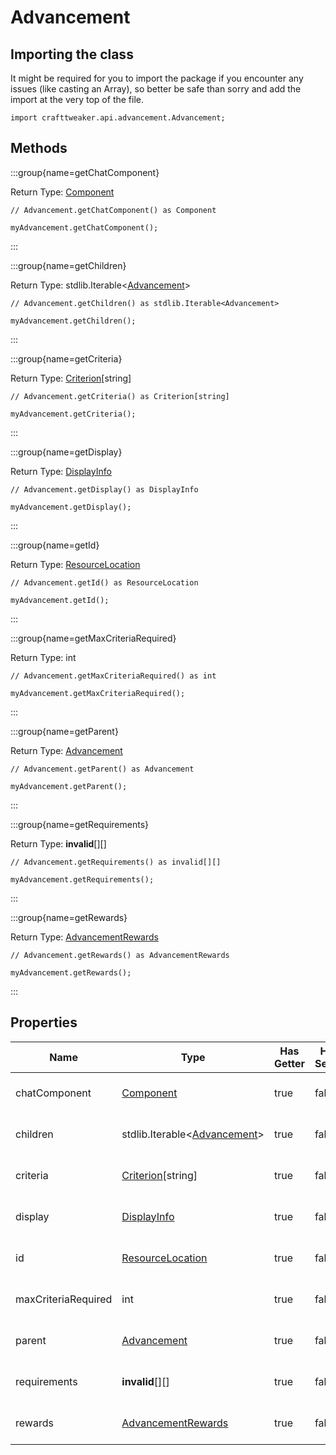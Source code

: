 # Advancement

## Importing the class

It might be required for you to import the package if you encounter any issues (like casting an Array), so better be safe than sorry and add the import at the very top of the file.
```zenscript
import crafttweaker.api.advancement.Advancement;
```


## Methods

:::group{name=getChatComponent}

Return Type: [Component](/vanilla/api/text/Component)

```zenscript
// Advancement.getChatComponent() as Component

myAdvancement.getChatComponent();
```

:::

:::group{name=getChildren}

Return Type: stdlib.Iterable&lt;[Advancement](/vanilla/api/advancement/Advancement)&gt;

```zenscript
// Advancement.getChildren() as stdlib.Iterable<Advancement>

myAdvancement.getChildren();
```

:::

:::group{name=getCriteria}

Return Type: [Criterion](/vanilla/api/advancement/Criterion)[string]

```zenscript
// Advancement.getCriteria() as Criterion[string]

myAdvancement.getCriteria();
```

:::

:::group{name=getDisplay}

Return Type: [DisplayInfo](/vanilla/api/advancement/DisplayInfo)

```zenscript
// Advancement.getDisplay() as DisplayInfo

myAdvancement.getDisplay();
```

:::

:::group{name=getId}

Return Type: [ResourceLocation](/vanilla/api/resource/ResourceLocation)

```zenscript
// Advancement.getId() as ResourceLocation

myAdvancement.getId();
```

:::

:::group{name=getMaxCriteriaRequired}

Return Type: int

```zenscript
// Advancement.getMaxCriteriaRequired() as int

myAdvancement.getMaxCriteriaRequired();
```

:::

:::group{name=getParent}

Return Type: [Advancement](/vanilla/api/advancement/Advancement)

```zenscript
// Advancement.getParent() as Advancement

myAdvancement.getParent();
```

:::

:::group{name=getRequirements}

Return Type: **invalid**[][]

```zenscript
// Advancement.getRequirements() as invalid[][]

myAdvancement.getRequirements();
```

:::

:::group{name=getRewards}

Return Type: [AdvancementRewards](/vanilla/api/advancement/AdvancementRewards)

```zenscript
// Advancement.getRewards() as AdvancementRewards

myAdvancement.getRewards();
```

:::


## Properties

| Name                | Type                                                                                   | Has Getter | Has Setter | Description             |
| ------------------- | -------------------------------------------------------------------------------------- | ---------- | ---------- | ----------------------- |
| chatComponent       | [Component](/vanilla/api/text/Component)                                               | true       | false      | No Description Provided |
| children            | stdlib.Iterable&lt;[Advancement](/vanilla/api/advancement/Advancement)&gt; | true       | false      | No Description Provided |
| criteria            | [Criterion](/vanilla/api/advancement/Criterion)[string]                                | true       | false      | No Description Provided |
| display             | [DisplayInfo](/vanilla/api/advancement/DisplayInfo)                                    | true       | false      | No Description Provided |
| id                  | [ResourceLocation](/vanilla/api/resource/ResourceLocation)                             | true       | false      | No Description Provided |
| maxCriteriaRequired | int                                                                                    | true       | false      | No Description Provided |
| parent              | [Advancement](/vanilla/api/advancement/Advancement)                                    | true       | false      | No Description Provided |
| requirements        | **invalid**[][]                                                                        | true       | false      | No Description Provided |
| rewards             | [AdvancementRewards](/vanilla/api/advancement/AdvancementRewards)                      | true       | false      | No Description Provided |

